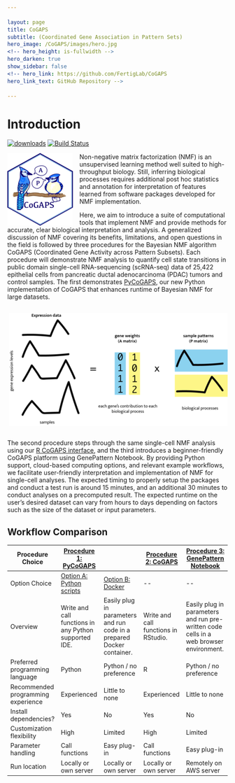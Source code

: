 ```yaml
---

layout: page
title: CoGAPS
subtitle: (Coordinated Gene Association in Pattern Sets)
hero_image: /CoGAPS/images/hero.jpg
<!-- hero_height: is-fullwidth -->
hero_darken: true
show_sidebar: false
<!-- hero_link: https://github.com/FertigLab/CoGAPS
hero_link_text: GitHub Repository -->

---
```


# Introduction

[![downloads](https://bioconductor.org/shields/downloads/release/CoGAPS.svg)](http://bioconductor.org/packages/stats/bioc/CoGAPS/)
[![Build Status](https://travis-ci.org/FertigLab/CoGAPS.svg?branch=master)](https://travis-ci.org/FertigLab/CoGAPS)

<img src="images/CoGAPSLogoSmall.png" align="left" style="margin: 0px 15px 0px 0px;" />Non-negative matrix factorization (NMF) is an unsupervised learning method well suited to high-throughput biology. Still, inferring biological processes requires additional post hoc statistics and annotation for interpretation of features learned from software packages developed for NMF implementation.
<p>Here, we aim to introduce a suite of computational tools that implement NMF and provide methods for accurate, clear biological interpretation and analysis. A generalized discussion of NMF covering its benefits, limitations, and open questions in the field is followed by three procedures for the Bayesian NMF algorithm CoGAPS (Coordinated Gene Activity across Pattern Subsets). Each procedure will demonstrate NMF analysis to quantify cell state transitions in public domain single-cell RNA-sequencing (scRNA-seq) data of 25,422 epithelial cells from pancreatic ductal adenocarcinoma (PDAC) tumors and control samples. The first demonstrates <a href="https://github.com/FertigLab/pycogaps" target="_blank">PyCoGAPS</a>, our new Python implementation of CoGAPS that enhances runtime of Bayesian NMF for large datasets.</p>

<img src="images/figure1.png" align="right" style="margin: 15px 0px 30px 0px;" />
<p>The second procedure steps through the same single-cell NMF analysis using our <a href="https://github.com/FertigLab/CoGAPS" target="_blank">R CoGAPS interface</a>, and the third introduces a beginner-friendly CoGAPS platform using GenePattern Notebook. By providing Python support, cloud-based computing options, and relevant example workflows, we facilitate user-friendly interpretation and implementation of NMF for single-cell analyses. The expected timing to properly setup the packages and conduct a test run is around 15 minutes, and an additional 30 minutes to conduct analyses on a precomputed result. The expected runtime on the user’s desired dataset can vary from hours to days depending on factors such as the size of the dataset or input parameters.</p>
  
## Workflow Comparison

| Procedure Choice                   | <a href="/CoGAPS/procedureone">Procedure 1:  PyCoGAPS</a>                                |                                                                        | <a href="/CoGAPS/proceduretwo">Procedure 2:  CoGAPS</a>                 | <a href="/CoGAPS/procedurethree">Procedure 3:  GenePattern Notebook</a>                                                     |
|------------------------------------|-------------------------------------------------------|------------------------------------------------------------------------|--------------------------------------|----------------------------------------------------------------------------------------|
| Option Choice                      | <a href="/CoGAPS/optiona">Option A:  Python scripts</a>                             | <a href="/CoGAPS/optionb">Option B:  Docker</a>                                                      | --                                   | --                                                                                     |
| Overview                           | Write and call functions in any Python supported IDE. | Easily plug in parameters and run code in a prepared Docker container. | Write and call functions in RStudio. | Easily plug in parameters and run pre-written code cells in a web browser environment. |
| Preferred programming language     | Python                                                | Python / no preference                                                 | R                                    | Python / no preference                                                                 |
| Recommended programming experience | Experienced                                           | Little to none                                                         | Experienced                          | Little to none                                                                         |
| Install dependencies?              | Yes                                                   | No                                                                     | Yes                                  | No                                                                                     |
| Customization flexibility          | High                                                  | Limited                                                                | High                                 | Limited                                                                                |
| Parameter handling                 | Call functions                                        | Easy plug-in                                                           | Call functions                       | Easy plug-in                                                                           |
| Run location                       | Locally or own server                                 | Locally or own server                                                  | Locally or own server                | Remotely on AWS server                                                                 |
